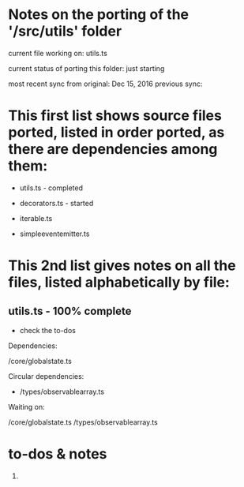 # Notes on the porting of the '/src/utils' folder

current file working on: utils.ts

current status of porting this folder: just starting 

most recent sync from original: Dec 15, 2016
previous sync:


#  This first list shows source files ported, listed in order ported, as there are dependencies among them:

- utils.ts - completed 

- decorators.ts - started

- iterable.ts 

-  simpleeventemitter.ts 



# This 2nd list gives notes on all the files, listed alphabetically by file:

## utils.ts - 100% complete
- check the to-dos

Dependencies:

/core/globalstate.ts


Circular dependencies: 

- /types/observablearray.ts 


Waiting on:

/core/globalstate.ts
/types/observablearray.ts



# to-dos & notes

1. 



